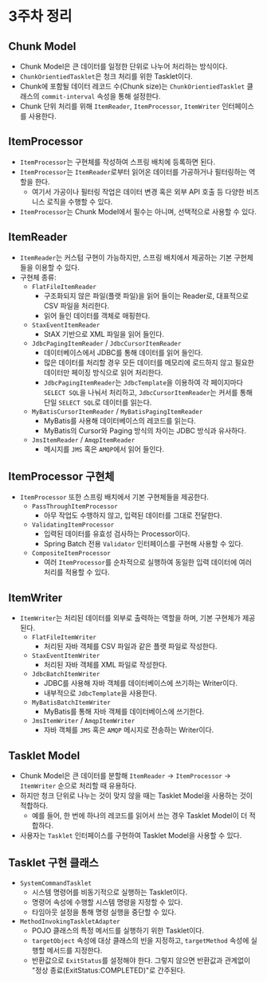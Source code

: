 # 3주차 정리

## Chunk Model

- Chunk Model은 큰 데이터를 일정한 단위로 나누어 처리하는 방식이다.
- `ChunkOrientiedTasklet`은 청크 처리를 위한 Tasklet이다.
- Chunk에 포함될 데이터 레코드 수(Chunk size)는 `ChunkOrientiedTasklet` 클래스의 `commit-interval` 속성을 통해 설정한다.
- Chunk 단위 처리를 위해 `ItemReader`, `ItemProcessor`, `ItemWriter` 인터페이스를 사용한다.

## ItemProcessor

- `ItemProcessor`는 구현체를 작성하여 스프링 배치에 등록하면 된다.
- `ItemProcessor`는 `ItemReader`로부터 읽어온 데이터를 가공하거나 필터링하는 역할을 한다.
    - 여기서 가공이나 필터링 작업은 데이터 변경 혹은 외부 API 호출 등 다양한 비즈니스 로직을 수행할 수 있다.
- `ItemProcessor`는 Chunk Model에서 필수는 아니며, 선택적으로 사용할 수 있다.

## ItemReader

- `ItemReader`는 커스텀 구현이 가능하지만, 스프링 배치에서 제공하는 기본 구현체들을 이용할 수 있다.
- 구현체 종류:
    - `FlatFileItemReader`
        - 구조화되지 않은 파일(플랫 파일)을 읽어 들이는 Reader로, 대표적으로 CSV 파일을 처리한다.
        - 읽어 들인 데이터를 객체로 매핑한다.
    - `StaxEventItemReader`
        - StAX 기반으로 XML 파일을 읽어 들인다.
    - `JdbcPagingItemReader` / `JdbcCursorItemReader`
        - 데이터베이스에서 JDBC를 통해 데이터를 읽어 들인다.
        - 많은 데이터를 처리할 경우 모든 데이터를 메모리에 로드하지 않고 필요한 데이터만 페이징 방식으로 읽어 처리한다.
        - `JdbcPagingItemReader`는 `JdbcTemplate`을 이용하여 각 페이지마다 `SELECT SQL`을 나눠서 처리하고, `JdbcCursorItemReader`는 커서를 통해 단일 `SELECT SQL`로 데이터를 읽는다.
    - `MyBatisCursorItemReader` / `MyBatisPagingItemReader`
        - MyBatis를 사용해 데이터베이스의 레코드를 읽는다.
        - MyBatis의 Cursor와 Paging 방식의 차이는 JDBC 방식과 유사하다.
    - `JmsItemReader` / `AmqpItemReader`
        - 메시지를 `JMS` 혹은 `AMQP`에서 읽어 들인다.

## ItemProcessor 구현체

- `ItemProcessor` 또한 스프링 배치에서 기본 구현체들을 제공한다.
    - `PassThroughItemProcessor`
        - 아무 작업도 수행하지 않고, 입력된 데이터를 그대로 전달한다.
    - `ValidatingItemProcessor`
        - 입력된 데이터를 유효성 검사하는 Processor이다.
        - Spring Batch 전용 `Validator` 인터페이스를 구현해 사용할 수 있다.
    - `CompositeItemProcessor`
        - 여러 `ItemProcessor`를 순차적으로 실행하여 동일한 입력 데이터에 여러 처리를 적용할 수 있다.

## ItemWriter

- `ItemWriter`는 처리된 데이터를 외부로 출력하는 역할을 하며, 기본 구현체가 제공된다.
    - `FlatFileItemWriter`
        - 처리된 자바 객체를 CSV 파일과 같은 플랫 파일로 작성한다.
    - `StaxEventItemWriter`
        - 처리된 자바 객체를 XML 파일로 작성한다.
    - `JdbcBatchItemWriter`
        - JDBC를 사용해 자바 객체를 데이터베이스에 쓰기하는 Writer이다.
        - 내부적으로 `JdbcTemplate`을 사용한다.
    - `MyBatisBatchItemWriter`
        - MyBatis를 통해 자바 객체를 데이터베이스에 쓰기한다.
    - `JmsItemWriter` / `AmqpItemWriter`
        - 자바 객체를 `JMS` 혹은 `AMQP` 메시지로 전송하는 Writer이다.

## Tasklet Model

- Chunk Model은 큰 데이터를 분할해 `ItemReader` → `ItemProcessor` → `ItemWriter` 순으로 처리할 때 유용하다.
- 하지만 청크 단위로 나누는 것이 맞지 않을 때는 Tasklet Model을 사용하는 것이 적합하다.
    - 예를 들어, 한 번에 하나의 레코드를 읽어서 쓰는 경우 Tasklet Model이 더 적합하다.
- 사용자는 `Tasklet` 인터페이스를 구현하여 Tasklet Model을 사용할 수 있다.

## Tasklet 구현 클래스

- `SystemCommandTasklet`
    - 시스템 명령어를 비동기적으로 실행하는 Tasklet이다.
    - 명령어 속성에 수행할 시스템 명령을 지정할 수 있다.
    - 타임아웃 설정을 통해 명령 실행을 중단할 수 있다.
- `MethodInvokingTaskletAdapter`
    - POJO 클래스의 특정 메서드를 실행하기 위한 Tasklet이다.
    - `targetObject` 속성에 대상 클래스의 빈을 지정하고, `targetMethod` 속성에 실행할 메서드를 지정한다.
    - 반환값으로 `ExitStatus`를 설정해야 한다. 그렇지 않으면 반환값과 관계없이 "정상 종료(ExitStatus:COMPLETED)"로 간주된다.